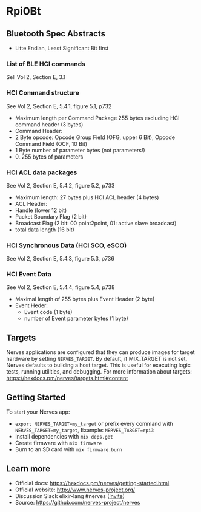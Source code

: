 # Rpi0Bt

## Bluetooth Spec Abstracts

* Litte Endian, Least Significant Bit first

### List of BLE HCI commands

Sell Vol 2, Section E, 3.1

### HCI Command structure

See  Vol 2, Section E, 5.4.1, figure 5.1, p732

* Maximum length per Command Package 255 bytes excluding HCI command header (3 bytes)
* Command Header:
 * 2 Byte opcode: Opcode Group Field (OFG, upper 6 Bit), Opcode Command Field (OCF, 10 Bit)
 * 1 Byte number of parameter bytes (not parameters!)
 * 0..255 bytes of parameters

### HCI ACL data packages

See  Vol 2, Section E, 5.4.2, figure 5.2, p733

* Maximum length: 27 bytes plus HCI ACL header (4 bytes)
* ACL Header:
 * Handle (lower 12 bit)
 * Packet Boundary Flag (2 bit)
 * Broadcast Flag (2 bit: 00 point2point, 01: active slave broadcast)
 * total data length (16 bit)

### HCI Synchronous Data (HCI SCO, eSCO)
See  Vol 2, Section E, 5.4.3, figure 5.3, p736

### HCI Event Data
See  Vol 2, Section E, 5.4.4, figure 5.4, p738

* Maximal length of 255 bytes plus Event Header (2 byte)
* Event Heder:
  * Event code (1 byte)
  * number of Event parameter bytes (1 byte)

## Targets
Nerves applications are configured that they can produce images for target
hardware by setting `NERVES_TARGET`. By default, if MIX_TARGET is not set, Nerves
defaults to building a host target. This is useful for executing logic tests,
running utilities, and debugging. For more information about targets:
https://hexdocs.pm/nerves/targets.html#content

## Getting Started    

To start your Nerves app:
  * `export NERVES_TARGET=my_target` or prefix every command with `NERVES_TARGET=my_target`, Example: `NERVES_TARGET=rpi3`
  * Install dependencies with `mix deps.get`
  * Create firmware with `mix firmware`
  * Burn to an SD card with `mix firmware.burn`

## Learn more

  * Official docs: https://hexdocs.pm/nerves/getting-started.html
  * Official website: http://www.nerves-project.org/
  * Discussion Slack elixir-lang #nerves ([Invite](https://elixir-slackin.herokuapp.com/))
  * Source: https://github.com/nerves-project/nerves
